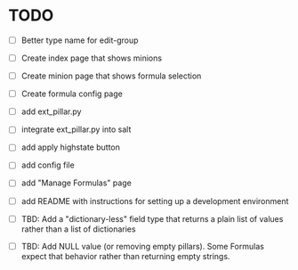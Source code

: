 # TODO
- [ ] Better type name for edit-group

- [ ] Create index page that shows minions
- [ ] Create minion page that shows formula selection
- [ ] Create formula config page
- [ ] add ext_pillar.py
- [ ] integrate ext_pillar.py into salt
- [ ] add apply highstate button

- [ ] add config file
- [ ] add "Manage Formulas" page

- [ ] add README with instructions for setting up a development environment

- [ ] TBD: Add a "dictionary-less" field type that returns a plain list of values rather than a list of dictionaries
- [ ] TBD: Add NULL value (or removing empty pillars). Some Formulas expect that behavior rather than returning empty strings.
